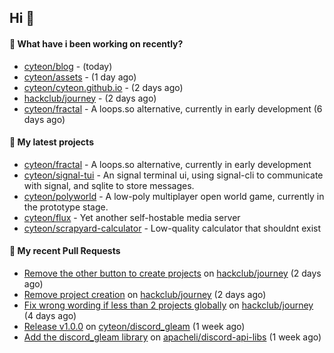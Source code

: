 ## Hi 👋

#### 👀 What have i been working on recently?

- [cyteon/blog](https://github.com/cyteon/blog) -  (today)
- [cyteon/assets](https://github.com/cyteon/assets) -  (1 day ago)
- [cyteon/cyteon.github.io](https://github.com/cyteon/cyteon.github.io) -  (2 days ago)
- [hackclub/journey](https://github.com/hackclub/journey) -  (2 days ago)
- [cyteon/fractal](https://github.com/cyteon/fractal) - A loops.so alternative, currently in early development (6 days ago)

#### 🌱 My latest projects

- [cyteon/fractal](https://github.com/cyteon/fractal) - A loops.so alternative, currently in early development
- [cyteon/signal-tui](https://github.com/cyteon/signal-tui) - An signal terminal ui, using signal-cli to communicate with signal, and sqlite to store messages.
- [cyteon/polyworld](https://github.com/cyteon/polyworld) - A low-poly multiplayer open world game, currently in the prototype stage. 
- [cyteon/flux](https://github.com/cyteon/flux) - Yet another self-hostable media server
- [cyteon/scrapyard-calculator](https://github.com/cyteon/scrapyard-calculator) - Low-quality calculator that shouldnt exist

#### 🔨 My recent Pull Requests

- [Remove the other button to create projects](https://github.com/hackclub/journey/pull/81) on [hackclub/journey](https://github.com/hackclub/journey) (2 days ago)
- [Remove project creation](https://github.com/hackclub/journey/pull/80) on [hackclub/journey](https://github.com/hackclub/journey) (2 days ago)
- [Fix wrong wording if less than 2 projects globally](https://github.com/hackclub/journey/pull/78) on [hackclub/journey](https://github.com/hackclub/journey) (4 days ago)
- [Release v1.0.0](https://github.com/cyteon/discord_gleam/pull/11) on [cyteon/discord_gleam](https://github.com/cyteon/discord_gleam) (1 week ago)
- [Add the discord_gleam library](https://github.com/apacheli/discord-api-libs/pull/74) on [apacheli/discord-api-libs](https://github.com/apacheli/discord-api-libs) (1 week ago)
